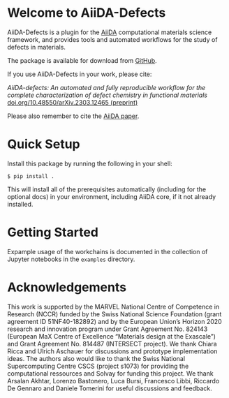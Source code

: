 Welcome to AiiDA-Defects
========================

AiiDA-Defects is a plugin for the [AiiDA](http://www.aiida.net/) computational materials science framework, and provides tools and automated workflows for the study of defects in materials.

The package is available for download from [GitHub](http://github.com/aiida-defects).

If you use AiiDA-Defects in your work, please cite:

*AiiDA-defects: An automated and fully reproducible workflow for the complete characterization of defect chemistry in functional materials* 
[doi.org/10.48550/arXiv.2303.12465 (preprint)](https://doi.org/10.48550/arXiv.2303.12465)

Please also remember to cite the [AiiDA paper](https://doi.org/10.1038/s41597-020-00638-4).


Quick Setup
===========

Install this package by running the following in your shell:

    $ pip install .

This will install all of the prerequisites automatically (including for the optional docs) 
in your environment, including AiiDA core, if it not already installed. 


Getting Started
===============

Expample usage of the workchains is documented in the collection of Jupyter notebooks in the ``examples`` directory.


Acknowledgements
================
This work is supported by the MARVEL National Centre of Competence in Research (NCCR) funded by the Swiss National Science Foundation (grant agreement ID 51NF40-182892) and by the European Union’s Horizon 2020 research and innovation program under Grant Agreement No. 824143 (European MaX Centre of Excellence “Materials design at the Exascale”) and Grant Agreement No. 814487 (INTERSECT project). We thank Chiara Ricca and Ulrich Aschauer for discussions and prototype implementation ideas. The authors also would like to thank the Swiss National Supercomputing Centre CSCS (project s1073) for providing the computational ressources and Solvay for funding this project. We thank Arsalan Akhtar, Lorenzo Bastonero, Luca Bursi, Francesco Libbi, Riccardo De Gennaro and Daniele Tomerini for useful discussions and feedback.

